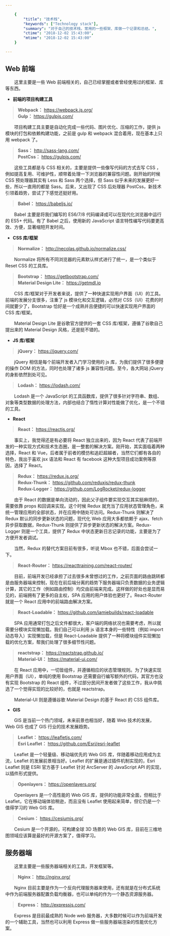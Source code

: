 ```yaml
---

    {
        "title": "技术栈",
        "keywords": ["Technology stack"],
        "summary": "对于自己的技术栈，常用的一些框架、库做一个记录和总结。",
        "ctime": "2018-12-02 15:43:00",
        "mtime": "2018-12-02 15:43:00"
    }

---
```


## Web 前端

　　这里主要是一些 Web 前端相关的，自己已经掌握或者曾经使用过的框架、库等东西。

- **前端的项目构建工具**

> **Webpack：** https://webpack.js.org/ <br>
> **Gulp：** https://gulpjs.com/

　　项目构建工具主要是自动化完成一些代码、图片优化、压缩的工作，提供 js 模块的打包和依赖构建功能，之前是 gulp 和 webpack 混合着用，现在基本上只用 webpack 了。

> **Sass：** http://sass-lang.com/ <br>
> **PostCss：** https://gulpjs.com/

　　这些工具都是与 CSS 相关的，主要是提供一些像写代码的方式去写 CSS ，例如提高复用、可维护性，顺带着处理一下浏览器的兼容性问题。刚开始的时候 CSS 预处理器其实有 Less 和 Sass 两个选择，但 Sass 似乎未来的发展更好一些，所以一直用的都是 Sass。后来，又出现了 CSS 后处理器 PostCss，新技术引领着趋势，尝试了下感觉还挺好用。

> **Babel：** https://babeljs.io/

　　Babel 主要是将我们编写的 ES6/7/8 代码编译成可以在现代化浏览器中运行的 ES5+ 代码。有了 Babel 之后，使用新的 JavaScript 语言特性编写代码要更高效、方便，显著缩短开发时间。

- **CSS 库/框架**

> **Normalize：** http://necolas.github.io/normalize.css/

　　Normalize 将所有不同浏览器的元素默认样式进行了统一，是一个类似于 Reset CSS 的工具库。

> **Bootstrap：** https://getbootstrap.com/ <br>
> **Material Design Lite：** https://getmdl.io

　　CSS 库/框架对于开发者来说，提供了一种快速实现用户界面（UI）的工具。前端的发展分支很多，注重了 js 模块化和交互逻辑，必然对 CSS（UI）花费的时间就要少了，Bootstrap 恰好是一个成熟并且便捷的可以快速实现用户界面的 CSS 库/框架。

　　Material Design Lite 是谷歌官方提供的一套 CSS 库/框架，遵循了谷歌自己提出来的 Material Design 风格，还是挺不错的。

- **JS 库/框架**

> **jQuery：** https://jquery.com/

　　jQuery 相信是每个前端开发者入门学习使用的 js 库，为我们提供了很多便捷的操作 DOM 的方法，同时也处理了诸多 js 兼容性问题。至今，各大网站 jQuery 的身影依然到处可见。

> **Lodash：** https://lodash.com/

　　Lodash 是一个 JavaScript 的工具函数库，提供了很多针对字符串、数组、对象等类型数据的处理方法，内部也结合了惰性计算对性能做了优化，是一个不错的工具。

- **React**

> **React：** https://reactjs.org/

　　事实上，我觉得还是有必要将 React 独立出来的，因为 React 代表了前端开发的一种实现方式和技术生态圈，是一整套的解决方案。刚开始，其实面临着两种选择，React 和 Vue，后者属于前者的模仿和追赶超越者，当然它们都有各自的特色，我出于喜欢 jsx 语法和 React 有 facebook 这种大型项目成功案例等原因，选择了 React。

> **Redux：** https://redux.js.org/ <br>
> **Redux-Thunk：** https://github.com/reduxjs/redux-thunk <br>
> **Redux-Logger：** https://github.com/LogRocket/redux-logger

　　由于 React 的数据是单向流动的，因此父子组件要实现交互其实挺麻烦的，需要依靠 props 和回调来实现。这个时候 Redux 就充当了应用状态管理角色，来统一管理应用的全部状态，并在应用中随处可访问。Redux-Thunk 则解决了 Redux 默认的同步更新状态的问题，现代化 Web 应用大多都依赖于 ajax、fetch 异步获取数据，Redux-Thunk 则提供了异步更新状态的解决方案。Redux-Logger 则是一个工具，提供了 Redux 中状态更新日志记录的功能，主要是为了方便开发者调试。

　　当然，Redux 的替代方案目前有很多，听说 Mbox 也不错，后面会尝试一下。

> **React-Router：** https://reacttraining.com/react-router/

　　目前，前端开发已经承担了过去很多未曾想过的工作，之前页面的路由跳转都是由服务器端来控制，现在在前后端分离的趋势下服务器端只负责数据的业务逻辑计算，其它的工作（例如路由控制）均交由前端来完成。这样做的好处也是显而易见的，前端拥有了更多的自主权，SPA 应用的用户体验也更好了。React-Router 就是一个 React 应用中的前端路由解决方案。

> **React-Loadable：** https://github.com/jamiebuilds/react-loadable

　　SPA 应用通常打包之后文件都很大，客户端的网络状况也需要考虑，所以就需要分模块实现懒加载。我们自己可以利用 js 语言本身的一些特性（例如 import 动态导入）实现懒加载，但是 React-Loadable 提供了一种将模块组件实现懒加载的优化方案，帮我们处理了很多细节性问题。

> **reactstrap：** https://reactstrap.github.io/ <br>
> **Material-UI：** https://material-ui.com/

　　在 React 应用中，一切皆组件，并遵循相应的状态管理规则。为了快速实现用户界面（UI），单纯的使用 Bootstrap 还需要自行编写额外的代码，其官方也没有实现 Bootstrap 的 React 组件，不过部分民间开发者做了这些工作，我从中挑选了一个觉得实现的比较好的，也就是 reactstrap。

　　Material-UI 则是遵循谷歌 Material Design 的基于 React 的 CSS 组件库。

- **GIS**

　　GIS 是当前一个热门领域，未来前景也相当好，随着 Web 技术的发展， Web GIS 也成了 GIS 行业的技术发展趋势。

> **Leaflet：** https://leafletjs.com/ <br>
> **Esri Leaflet：** https://github.com/Esri/esri-leaflet

　　Leaflet 是一个轻量级、移动端优先的 Web GIS 库，伴随着移动应用成为主流，Leaflet 的发展前景相当好。Leaflet 的扩展是通过插件机制实现的，Esri Leaflet 则是 ESRI 官方基于 Leaflet 针对 ArcServer 的 JavaScript API 的实现，以插件形式提供。

> **Openlayers：** https://openlayers.org/

　　Openlayers 是一个高性能的 Web GIS 库，提供的功能非常全面，但相比于 Leaflet，它在移动端体验稍逊，而且没有 Leaflet 使用起来简单，但它仍是一个值得学习的 Web GIS 库。

> **Cesium：** https://cesiumjs.org/

　　Cesium 是一个开源的，可构建全球 3D 场景的 Web GIS 库，目前在三维地图领域应该算是最好的开源方案了，值得学习。

## 服务器端

　　这里主要是一些服务器端相关的工具，开发框架等。

> **Nginx：** http://nginx.org/

　　Nginx 目前主要是作为一个反向代理服务器来使用，还有就是在分布式系统中作为前端服务器配置负载均衡器，也可以单纯的作为一个静态资源服务器。

> **Express：** http://expressjs.com/

　　Express 是目前最成熟的 Node web 服务器，大多数时候可以作为前端开发的一个辅助工具，当然也可以利用 Express 做一些服务器端渲染的性能优化方案。
